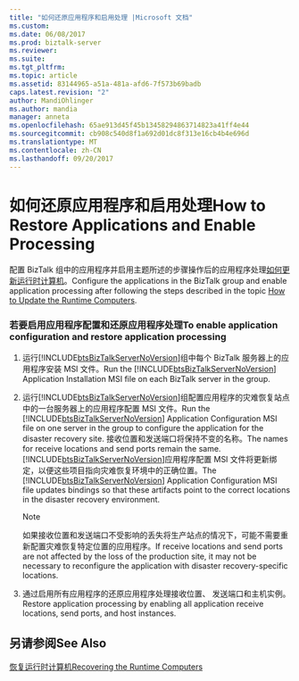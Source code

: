 ```yaml
---
title: "如何还原应用程序和启用处理 |Microsoft 文档"
ms.custom: 
ms.date: 06/08/2017
ms.prod: biztalk-server
ms.reviewer: 
ms.suite: 
ms.tgt_pltfrm: 
ms.topic: article
ms.assetid: 83144965-a51a-481a-afd6-7f573b69badb
caps.latest.revision: "2"
author: MandiOhlinger
ms.author: mandia
manager: anneta
ms.openlocfilehash: 65ae913d45f45b13458294863714823a41ff4e44
ms.sourcegitcommit: cb908c540d8f1a692d01dc8f313e16cb4b4e696d
ms.translationtype: MT
ms.contentlocale: zh-CN
ms.lasthandoff: 09/20/2017
---
```

# <a name="how-to-restore-applications-and-enable-processing"></a><span data-ttu-id="4babe-102">如何还原应用程序和启用处理</span><span class="sxs-lookup"><span data-stu-id="4babe-102">How to Restore Applications and Enable Processing</span></span>
<span data-ttu-id="4babe-103">配置 BizTalk 组中的应用程序并启用主题所述的步骤操作后的应用程序处理[如何更新运行时计算机](../technical-guides/how-to-update-the-runtime-computers.md)。</span><span class="sxs-lookup"><span data-stu-id="4babe-103">Configure the applications in the BizTalk group and enable application processing after following the steps described in the topic [How to Update the Runtime Computers](../technical-guides/how-to-update-the-runtime-computers.md).</span></span>  
  
### <a name="to-enable-application-configuration-and-restore-application-processing"></a><span data-ttu-id="4babe-104">若要启用应用程序配置和还原应用程序处理</span><span class="sxs-lookup"><span data-stu-id="4babe-104">To enable application configuration and restore application processing</span></span>  
  
1.  <span data-ttu-id="4babe-105">运行[!INCLUDE[btsBizTalkServerNoVersion](../includes/btsbiztalkservernoversion-md.md)]组中每个 BizTalk 服务器上的应用程序安装 MSI 文件。</span><span class="sxs-lookup"><span data-stu-id="4babe-105">Run the [!INCLUDE[btsBizTalkServerNoVersion](../includes/btsbiztalkservernoversion-md.md)] Application Installation MSI file on each BizTalk server in the group.</span></span>  
  
2.  <span data-ttu-id="4babe-106">运行[!INCLUDE[btsBizTalkServerNoVersion](../includes/btsbiztalkservernoversion-md.md)]组配置应用程序的灾难恢复站点中的一台服务器上的应用程序配置 MSI 文件。</span><span class="sxs-lookup"><span data-stu-id="4babe-106">Run the [!INCLUDE[btsBizTalkServerNoVersion](../includes/btsbiztalkservernoversion-md.md)] Application Configuration MSI file on one server in the group to configure the application for the disaster recovery site.</span></span> <span data-ttu-id="4babe-107">接收位置和发送端口将保持不变的名称。</span><span class="sxs-lookup"><span data-stu-id="4babe-107">The names for receive locations and send ports remain the same.</span></span> <span data-ttu-id="4babe-108">[!INCLUDE[btsBizTalkServerNoVersion](../includes/btsbiztalkservernoversion-md.md)]应用程序配置 MSI 文件将更新绑定，以便这些项目指向灾难恢复环境中的正确位置。</span><span class="sxs-lookup"><span data-stu-id="4babe-108">The [!INCLUDE[btsBizTalkServerNoVersion](../includes/btsbiztalkservernoversion-md.md)] Application Configuration MSI file updates bindings so that these artifacts point to the correct locations in the disaster recovery environment.</span></span>  
  
    > [!NOTE]  
    >  <span data-ttu-id="4babe-109">如果接收位置和发送端口不受影响的丢失将生产站点的情况下，可能不需要重新配置灾难恢复特定位置的应用程序。</span><span class="sxs-lookup"><span data-stu-id="4babe-109">If receive locations and send ports are not affected by the loss of the production site, it may not be necessary to reconfigure the application with disaster recovery-specific locations.</span></span>  
  
3.  <span data-ttu-id="4babe-110">通过启用所有应用程序的还原应用程序处理接收位置、 发送端口和主机实例。</span><span class="sxs-lookup"><span data-stu-id="4babe-110">Restore application processing by enabling all application receive locations, send ports, and host instances.</span></span>  
  
## <a name="see-also"></a><span data-ttu-id="4babe-111">另请参阅</span><span class="sxs-lookup"><span data-stu-id="4babe-111">See Also</span></span>  
 [<span data-ttu-id="4babe-112">恢复运行时计算机</span><span class="sxs-lookup"><span data-stu-id="4babe-112">Recovering the Runtime Computers</span></span>](../technical-guides/recovering-the-runtime-computers.md)